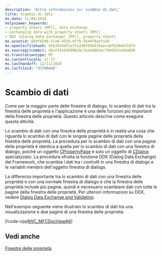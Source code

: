```yaml
---
description: 'Altre informazioni su: scambio di dati'
title: Scambio di dati
ms.date: 11/04/2016
helpviewer_keywords:
- property sheets [MFC], data exchange
- exchanging data with property sheets [MFC]
- DDX (dialog data exchange) [MFC], property sheets
ms.assetid: 689f02d0-51a9-455b-8ffb-5b44f0aefa28
ms.openlocfilehash: 9163434d51e3fa248f858434aece8f420e63197d
ms.sourcegitcommit: d6af41e42699628c3e2e6063ec7b03931a49a098
ms.translationtype: MT
ms.contentlocale: it-IT
ms.lasthandoff: 12/11/2020
ms.locfileid: "97290446"
---
```

# <a name="exchanging-data"></a>Scambio di dati

Come per la maggior parte delle finestre di dialogo, lo scambio di dati tra la finestra delle proprietà e l'applicazione è una delle funzioni più importanti della finestra delle proprietà. Questo articolo descrive come eseguire questa attività.

Lo scambio di dati con una finestra delle proprietà è in realtà una cosa che riguarda lo scambio di dati con le singole pagine delle proprietà della finestra delle proprietà. La procedura per lo scambio di dati con una pagina delle proprietà è identica a quella per lo scambio di dati con una finestra di dialogo, poiché un oggetto [CPropertyPage](reference/cpropertypage-class.md) è solo un oggetto di [CDialog](reference/cdialog-class.md) specializzato. La procedura sfrutta la funzione DDX (Dialog Data Exchange) del Framework, che scambia i dati tra i controlli in una finestra di dialogo e le variabili membro dell'oggetto finestra di dialogo.

La differenza importante tra lo scambio di dati con una finestra delle proprietà e con una normale finestra di dialogo è che la finestra delle proprietà include più pagine, quindi è necessario scambiare dati con tutte le pagine della finestra delle proprietà. Per ulteriori informazioni su DDX, vedere [Dialog Data Exchange and Validation](dialog-data-exchange-and-validation.md).

Nell'esempio seguente viene illustrato lo scambio di dati tra una visualizzazione e due pagine di una finestra delle proprietà:

[!code-cpp[NVC_MFCDocView#4](codesnippet/cpp/exchanging-data_1.cpp)]

## <a name="see-also"></a>Vedi anche

[Finestre delle proprietà](property-sheets-mfc.md)
